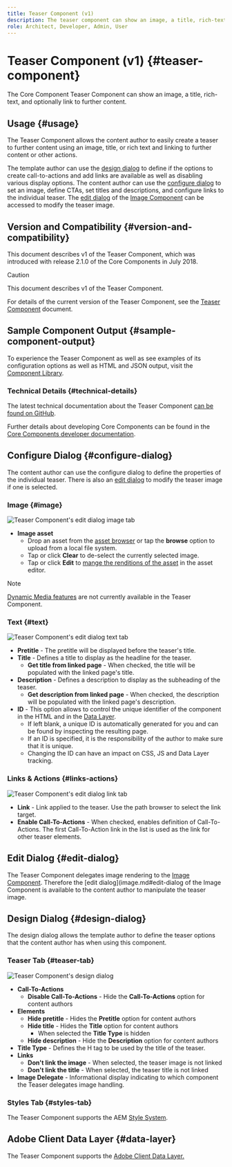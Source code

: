 ```yaml
---
title: Teaser Component (v1)
description: The teaser component can show an image, a title, rich-text, and optionally link to further content.
role: Architect, Developer, Admin, User
---
```


# Teaser Component (v1) {#teaser-component}

The Core Component Teaser Component can show an image, a title, rich-text, and optionally link to further content.

## Usage {#usage}

The Teaser Component allows the content author to easily create a teaser to further content using an image, title, or rich text and linking to further content or other actions.

The template author can use the [design dialog](#design-dialog) to define if the options to create call-to-actions and add links are available as well as disabling various display options. The content author can use the [configure dialog](#configure-dialog) to set an image, define CTAs, set titles and descriptions, and configure links to the individual teaser. The [edit dialog](image.md#edit-dialog) of the [Image Component](image.md) can be accessed to modify the teaser image.

## Version and Compatibility {#version-and-compatibility}

This document describes v1 of the Teaser Component, which was introduced with release 2.1.0 of the Core Components in July 2018.

>[!CAUTION]
>
>This document describes v1 of the Teaser Component.
>
>For details of the current version of the Teaser Component, see the [Teaser Component](/help/components/teaser.md) document.

## Sample Component Output {#sample-component-output}

To experience the Teaser Component as well as see examples of its configuration options as well as HTML and JSON output, visit the [Component Library](https://adobe.com/go/aem_cmp_library_teaser).

### Technical Details {#technical-details}

The latest technical documentation about the Teaser Component [can be found on GitHub](https://adobe.com/go/aem_cmp_tech_teaser_v1).

Further details about developing Core Components can be found in the [Core Components developer documentation](/help/developing/overview.md).

## Configure Dialog {#configure-dialog}

The content author can use the configure dialog to define the properties of the individual teaser. There is also an [edit dialog](#edit-dialog) to modify the teaser image if one is selected.

### Image {#image}

![Teaser Component's edit dialog image tab](/help/assets/teaser-edit-image.png)

* **Image asset**
  * Drop an asset from the [asset browser](https://experienceleague.adobe.com/docs/experience-manager-cloud-service/sites/authoring/fundamentals/environment-tools.html) or tap the **browse** option to upload from a local file system.
  * Tap or click **Clear** to de-select the currently selected image.
  * Tap or click **Edit** to [mange the renditions of the asset](https://experienceleague.adobe.com/docs/experience-manager-cloud-service/assets/manage/manage-digital-assets.html) in the asset editor.

>[!NOTE]
>
>[Dynamic Media features](image.md#dynamic-media) are not currently available in the Teaser Component.

### Text {#text}

![Teaser Component's edit dialog text tab](/help/assets/teaser-edit-text.png)

* **Pretitle** - The pretitle will be displayed before the teaser's title.
* **Title** - Defines a title to display as the headline for the teaser.
  * **Get title from linked page** -  When checked, the title will be populated with the linked page's title.
* **Description** - Defines a description to display as the subheading of the teaser.
  * **Get description from linked page** - When checked, the description will be populated with the linked page's description.
* **ID** - This option allows to control the unique identifier of the component in the HTML and in the [Data Layer](/help/developing/data-layer/overview.md).
  * If left blank, a unique ID is automatically generated for you and can be found by inspecting the resulting page.
  * If an ID is specified, it is the responsibility of the author to make sure that it is unique.
  * Changing the ID can have an impact on CSS, JS and Data Layer tracking.

### Links & Actions {#links-actions}

![Teaser Component's edit dialog link tab](/help/assets/teaser-edit-link.png)

* **Link** - Link applied to the teaser. Use the path browser to select the link target.
* **Enable Call-To-Actions** -  When checked, enables definition of Call-To-Actions. The first Call-To-Action link in the list is used as the link for other teaser elements.

## Edit Dialog {#edit-dialog}

The Teaser Component delegates image rendering to the [Image Component](image.md). Therefore the [edit dialog](image.md#edit-dialog of the Image Component is available to the content author to manipulate the teaser image.

## Design Dialog {#design-dialog}

The design dialog allows the template author to define the teaser options that the content author has when using this component.

### Teaser Tab {#teaser-tab}

![Teaser Component's design dialog](/help/assets/teaser-design.png)

* **Call-To-Actions**
  * **Disable Call-To-Actions** - Hide the **Call-To-Actions** option for content authors
* **Elements**
  * **Hide pretitle** - Hides the **Pretitle** option for content authors
  * **Hide title** - Hides the **Title** option for content authors
    * When selected the **Title Type** is hidden
  * **Hide description** - Hide the **Description** option for content authors
* **Title Type** - Defines the H tag to be used by the title of the teaser.  
* **Links**
  * **Don't link the image** -  When selected, the teaser image is not linked  
  * **Don't link the title** -  When selected, the teaser title is not linked
* **Image Delegate** - Informational display indicating to which component the Teaser delegates image handling.

### Styles Tab {#styles-tab}

The Teaser Component supports the AEM [Style System](/help/get-started/authoring.md#component-styling).

## Adobe Client Data Layer {#data-layer}

The Teaser Component supports the [Adobe Client Data Layer.](/help/developing/data-layer/overview.md)

